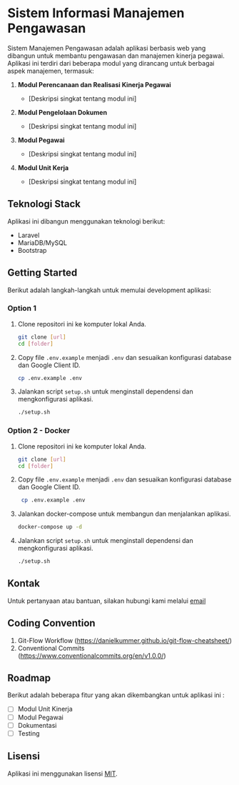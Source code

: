 # Sistem Informasi Manajemen Pengawasan

Sistem Manajemen Pengawasan adalah aplikasi berbasis web yang dibangun untuk membantu pengawasan dan manajemen kinerja pegawai. Aplikasi ini terdiri dari beberapa modul yang dirancang untuk berbagai aspek manajemen, termasuk:

1. **Modul Perencanaan dan Realisasi Kinerja Pegawai**

   - [Deskripsi singkat tentang modul ini]

2. **Modul Pengelolaan Dokumen**

   - [Deskripsi singkat tentang modul ini]

3. **Modul Pegawai**

   - [Deskripsi singkat tentang modul ini]

4. **Modul Unit Kerja**

   - [Deskripsi singkat tentang modul ini]

## Teknologi Stack

Aplikasi ini dibangun menggunakan teknologi berikut:

- Laravel
- MariaDB/MySQL
- Bootstrap

## Getting Started

Berikut adalah langkah-langkah untuk memulai development aplikasi:

### Option 1 

1. Clone repositori ini ke komputer lokal Anda.

   ```bash
   git clone [url]
   cd [folder]
   ```

2. Copy file `.env.example` menjadi `.env` dan sesuaikan konfigurasi database dan Google Client ID.

   ```bash
   cp .env.example .env
   ```

3. Jalankan script `setup.sh` untuk menginstall dependensi dan mengkonfigurasi aplikasi.

    ```bash
    ./setup.sh
    ```

### Option 2 - Docker
1. Clone repositori ini ke komputer lokal Anda.

   ```bash
   git clone [url]
   cd [folder]
   ```

2. Copy file `.env.example` menjadi `.env` dan sesuaikan konfigurasi database dan Google Client ID.

   ```bash
    cp .env.example .env
    ```

3. Jalankan docker-compose untuk membangun dan menjalankan aplikasi.

    ```bash
    docker-compose up -d
    ```

4. Jalankan script `setup.sh` untuk menginstall dependensi dan mengkonfigurasi aplikasi.

    ```bash
    ./setup.sh
    ```

## Kontak

Untuk pertanyaan atau bantuan, silakan hubungi kami melalui [email](#)

## Coding Convention
1. Git-Flow Workflow (https://danielkummer.github.io/git-flow-cheatsheet/)
2. Conventional Commits (https://www.conventionalcommits.org/en/v1.0.0/)



## Roadmap

Berikut adalah beberapa fitur yang akan dikembangkan untuk aplikasi ini :

- [ ] Modul Unit Kinerja
- [ ] Modul Pegawai
- [ ] Dokumentasi
- [ ] Testing

## Lisensi

Aplikasi ini menggunakan lisensi [MIT](/LICENSE).
